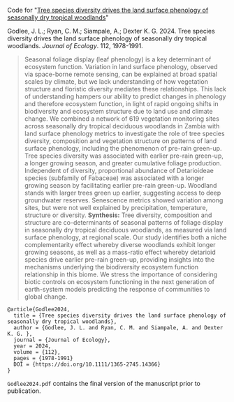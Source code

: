 Code for "[Tree species diversity drives the land surface phenology of seasonally dry tropical woodlands]()"

Godlee, J. L.; Ryan, C. M.; Siampale, A.; Dexter K. G. 2024. Tree species diversity drives the land surface phenology of seasonally dry tropical woodlands. _Journal of Ecology_. 112, 1978-1991.

> Seasonal foliage display (leaf phenology) is a key determinant of ecosystem function. Variation in land surface phenology, observed via space-borne remote sensing, can be explained at broad spatial scales by climate, but we lack understanding of how vegetation structure and floristic diversity mediates these relationships. This lack of understanding hampers our ability to predict changes in phenology and therefore ecosystem function, in light of rapid ongoing shifts in biodiversity and ecosystem structure due to land use and climate change.
> We combined a network of 619 vegetation monitoring sites across seasonally dry tropical deciduous woodlands in Zambia with land surface phenology metrics to investigate the role of tree species diversity, composition and vegetation structure on patterns of land surface phenology, including the phenomenon of pre-rain green-up.
> Tree species diversity was associated with earlier pre-rain green-up, a longer growing season, and greater cumulative foliage production. Independent of diversity, proportional abundance of Detarioideae species (subfamily of Fabaceae) was associated with a longer growing season by facilitating earlier pre-rain green-up. Woodland stands with larger trees green up earlier, suggesting access to deep groundwater reserves. Senescence metrics showed variation among sites, but were not well explained by precipitation, temperature, structure or diversity.
> __Synthesis:__ Tree diversity, composition and structure are co-determinants of seasonal patterns of foliage display in seasonally dry tropical deciduous woodlands, as measured via land surface phenology, at regional scale. Our study identifies both a niche complementarity effect whereby diverse woodlands exhibit longer growing seasons, as well as a mass-ratio effect whereby detarioid species drive earlier pre-rain green-up, providing insights into the mechanisms underlying the biodiversity ecosystem function relationship in this biome. We stress the importance of considering biotic controls on ecosystem functioning in the next generation of earth-system models predicting the response of communities to global change.


```
@article{Godlee2024,
  title = {Tree species diversity drives the land surface phenology of seasonally dry tropical woodlands},
  author = {Godlee, J. L. and Ryan, C. M. and Siampale, A. and Dexter K. G. },
  journal = {Journal of Ecology},
  year = 2024,
  volume = {112},
  pages = {1978-1991}
  DOI = {https://doi.org/10.1111/1365-2745.14366}
}
```

`Godlee2024.pdf` contains the final version of the manuscript prior to publication.






